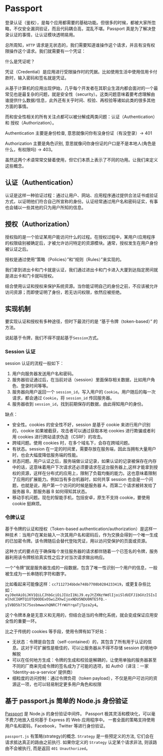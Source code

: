 # Passport

登录认证（鉴权），是每个应用都需要的基础功能。但很多的时候，都被大家所忽略，不仅安全漏洞验证，而且代码耦合高，混乱不堪。Passport 真是为了解决登录认证的事情，让认证模块透明易用。

总所周知，`HTTP` 请求是无状态的，我们需要知道谁操作这个请求，并且有没有权限操作这个请求。我们就需要有一个凭证：

什么是凭证呢？

凭证（Credential）是应用进行受限操作时的凭据。比如使用生活中使用信用卡付款时，输入密码和签名就是凭证。

从基于计算机的应用出现伊始，几乎每个开发者在其职业生涯内都会面对的一个最常见也是最复杂的问题，就是安全性（security）。这类问题意味着要考虑理解由谁提供什么数据/信息，此外还有关乎时间、校验、再校验等诸如此类的很多其他方面的事情。

而和安全性相关的所有关注点都可以被分解成两类问题：认证（Authentication） 和 授权（Authorization）。

Authentication 主要是身份检查, 意思就像问你有没身份证（有没登录）-> 401

Authorization 主要是角色识别, 意思就像问你身份证的户口是不是本地人(角色是什么，有权限吗) -> 403。

虽然这两个术语常常交替着使用，但它们本质上表示了不同的功用。让我们来定义这些概念。

## 认证（Authentication）

认证是这样一种验证过程：通过让用户、网站、应用程序通过提供合法证书或验证方式，以证明他们符合自己所宣称的身份。认证经常通过用户名和密码证实，有事也会辅以一些其他的只为用户所知的信息。

## 授权（Authorization）

授权指的是一个验证某用户能访问什么的过程。在授权过程中，某用户/应用程序的权限级别被确定后，才被允许访问特定的资源模块。通常，授权发生在用户身份被认证之后。

授权是通过使用“策略（Policies）”和“规则（Rules）”来实现的。

我们拿到进出卡和门卡就是认证，我们通过进出卡和门卡进入大厦到达指定房间就是进出卡和门卡就叫授权。

结合使用认证和授权来保护系统资源。当你能证明自己的身份之前，不应该被允许访问资源；而即使证明了身份，若无访问权限，依然应被拒绝。

## 实现机制

要实现认证和授权有多种途径，但时下最流行的是 “基于令牌（token-based）” 的方法。

说起基于令牌，我们不得不提起基于`Session`方式。

### Session 认证

session 认证的流程一般如下：

1. 用户向服务器发送用户名和密码。
2. 服务器验证通过后，在当前对话（session）里面保存相关数据，比如用户角色、登录时间等等。
3. 服务器向用户返回一个 `session_id`，写入用户的 `Cookie`。用户随后的每一次请求，都会通过 `Cookie`，将 `session_id` 传回服务器。
4. 服务器收到 `session_id`，找到前期保存的数据，由此得知用户的身份。

缺点：

- 安全性。cookies 的安全性不好，session 是基于 cookie 来进行用户识别的，cookie 如果被截获，攻击者可以通过获取本地 cookies 进行欺骗或者利用 cookies 进行跨站请求伪造（CSRF）的攻击。
- 跨域问题。使用 cookies 时，在多个域名下，会存在跨域问题。
- 有状态。session 在一定的时间里，需要存放在服务端，因此当拥有大量用户时，也会大幅度降低服务端的性能。
- 状态问题。用户认证之后，服务端做认证记录，如果认证的记录被保存在内存中的话，这意味着用户下次请求还必须要请求在这台服务器上,这样才能拿到授权的资源，这样在分布式的应用上，限制了负载均衡的能力。这也意味着限制了应用的扩展能力。例如当有多台机器时，如何共享 session 也会是一个问题，也就是说，用户第一个访问的时候是服务器 A，而第二个请求被转发给了服务器 B，那服务器 B 如何得知其状态。
- 移动手机问题。现在的智能手机，包括安卓，原生不支持 cookie，要使用 cookie 挺麻烦。

### 令牌认证

基于令牌的认证和授权（Token-based authentication/authorization）是这样一种技术：当用户在某处输入一次其用户名和密码后，作为交换会得到一个唯一生成的已加密令牌。该令牌随后会替代登陆凭证，用以访问受保护的页面或资源。

这种方式的要点在于确保每个发往服务器的请求都伴随着一个已签名的令牌，服务器利用该令牌核验真实性之后才对当次请求做出响应。

一个“令牌”就是服务器生成的一段数据，包含了唯一性识别一个用户的信息，一般被生成为一长串随机字符和数字。

比如看起来可能像这样：`cc7112734bbde748b7708b0284233419`，或更复杂些比如： `eyJ0eXAiOiJKV1QiLCJhbGciOiJIUzI1NiJ9.eyJtZXNzYWdlIjoiSldUIFJ1bGVzISIsImlhdCI6MTQ1OTQ0ODExOSwiZXhwIjoxNDU5NDU0NTE5fQ.-yIVBD5b73C75osbmwwshQNRC7frWUYrqaTjTpza2y4`。

这个令牌本身是无意义和无用的，但结合适当的令牌化系统，就会变成保证应用安全性的重要一环。

比之于传统的 cookies 等手段，使用令牌有如下好处：

- 无状态：令牌是自包含（self-contained）的，其包含了所有用于认证的信息。这对于可扩展性是极佳的，可以让服务器从不得不存储 session 的境地中解脱
- 可以在任何地方生成：令牌的生成和校验是解耦的，让使用单独的服务器甚至不同的厂商来完成令牌的签名成为了可能的选项，如 Auth0（译注：一家 ‘Identity-as-a-service’ 提供商）
- 细粒度的访问控制：通过令牌负荷（token payload），不仅是用户可访问的资源这一项，也可以轻易制定更多用户角色和权限

## 基于 passport.js 简单的 Node.js 身份验证

[Passport](http://www.passportjs.org/) 是 Node.js 的身份验证中间件。
Passport 极其灵活和模块化，可以毫不费力地放入任何基于 Express 的 Web 应用程序中。 一套全面的策略支持使用用户名和密码，Facebook，Twitter 等进行身份验证。

`passport.js` 有策略(strategy)的概念. `Strategy` 是一些预定义的方法, 它们会在请求抵达真正的路由之前执行. 如果你定义的 `Strategy` 认定某个请求非法, 则该路由不会被执行, 而是返回 `401 Unauthorized`。

